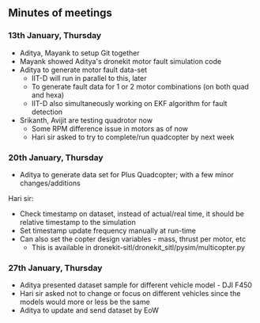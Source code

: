 ## Minutes of meetings

### 13th January, Thursday

- Aditya, Mayank to setup Git together
- Mayank showed Aditya's dronekit motor fault simulation code
- Aditya to generate motor fault data-set
    - IIT-D will run in parallel to this, later
    - To generate fault data for 1 or 2 motor combinations (on both quad and hexa)
    - IIT-D also simultaneously working on EKF algorithm for fault detection
- Srikanth, Avijit are testing quadrotor now
    - Some RPM difference issue in motors as of now
    - Hari sir asked to try to complete/run quadcopter by next week

### 20th January, Thursday

- Aditya to generate data set for Plus Quadcopter; with a few minor changes/additions

Hari sir:
- Check timestamp on dataset, instead of actual/real time, it should be relative timestamp to the simulation
- Set timestamp update frequency manually at run-time
- Can also set the copter design variables - mass, thrust per motor, etc
    - This is available in dronekit-sitl/dronekit_sitl/pysim/multicopter.py

### 27th January, Thursday

- Aditya presented dataset sample for different vehicle model - DJI F450
- Hari sir asked not to change or focus on different vehicles since the models would more or less be the same
- Aditya to update and send dataset by EoW
